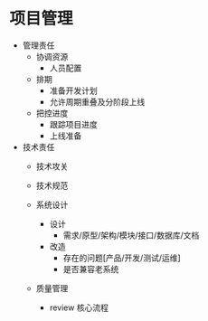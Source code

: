 # 项目管理
- 管理责任
    - 协调资源
        - 人员配置
    - 排期
        - 准备开发计划
        - 允许周期重叠及分阶段上线
    - 把控进度
        - 跟踪项目进度
        - 上线准备
- 技术责任
    - 技术攻关
    - 技术规范
    - 系统设计
        - 设计
            - 需求/原型/架构/模块/接口/数据库/文档
        - 改造
            - 存在的问题[产品/开发/测试/运维]
            - 是否兼容老系统
        
    - 质量管理
        - review 核心流程
